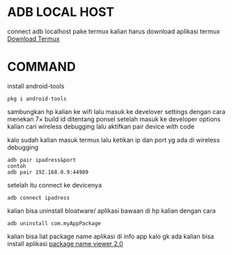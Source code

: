 # ADB LOCAL HOST 
connect adb localhost pake termux
kalian harus download aplikasi termux 
[Download Termux](https://github.com/termux/termux-app/releases)
# COMMAND
install android-tools
```
pkg i android-tools
```
sambungkan hp kalian ke wifi
lalu masuk ke develover settings
dengan cara menekan 7× build id ditentang ponsel
setelah masuk ke developer options kalian cari wireless debugging lalu aktifkan pair device with code

kalo sudah kalian masuk termux 
lalu ketikan ip dan port yg ada di wireless debugging
```
adb pair ipadress&port
contoh 
adb pair 192.168.0.9:44989
```
setelah itu connect ke devicenya
```
adb connect ipadress
```
kalian bisa uninstall bloatware/ aplikasi bawaan di hp kalian dengan cara 
```
adb uninstall com.myAppPackage
```
kalian bisa liat package name aplikasi di info app
kalo gk ada kalian bisa install aplikasi [package name viewer 2.0](https://play.google.com/store/apps/details?id=com.csdroid.pkg)
